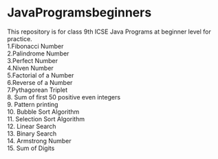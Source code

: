 # JavaProgramsbeginners
This repository is for class 9th ICSE Java Programs at beginner level for practice.
<br>
1.Fibonacci Number
<br>
2.Palindrome Number
<br>
3.Perfect Number
<br>
4.Niven Number 
<br>
5.Factorial of a Number 
<br>
6.Reverse of a Number 
<br>
7.Pythagorean Triplet
<br>
8. Sum of first 50 positive even integers
<br>
9. Pattern printing
<br>
10. Bubble Sort Algorithm
<br>
11. Selection Sort Algorithm
<br>
12. Linear Search
<br>
13. Binary Search 
<br>
14. Armstrong Number
<br>
15. Sum of Digits

